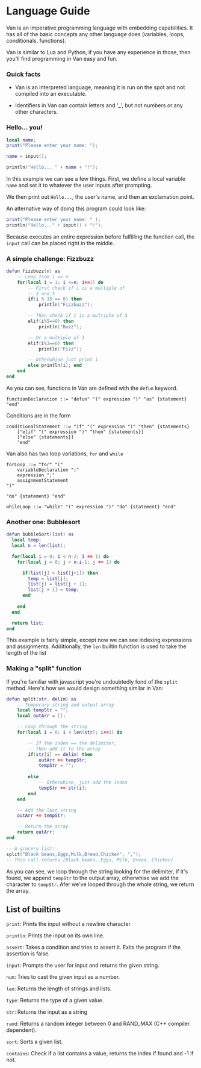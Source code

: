 # Language Guide

Van is an imperative programming language with embedding capabilities. It has all of the basic concepts any other language does (variables, loops, conditionals, functions).


Van is similar to Lua and Python, if you have any experience in those, then you'll find programming in Van easy and fun.

### Quick facts
* Van is an interpreted language, meaning it is run on the spot and not compiled into an executable.

* Identifiers in Van can contain letters and '_', but not numbers or any other characters.

### Hello... you!
```lua
local name;
print("Please enter your name: ");

name = input();

println("Hello... " + name + "!");
```

In this example we can see a few things. First, we define a local variable `name` and set it to whatever the user inputs after prompting. 

We then print out `Hello...`, the user's name, and then an exclamation point.

An alternative way of doing this program could look like:

```lua
print("Please enter your name: " );
println("Hello..." + input() + "!");
```

Because executes an entire expression before fulfilling the function call, the `input` call can be placed right in the middle.

### A simple challenge: Fizzbuzz
```lua
defun fizzbuzz(n) as
    -- Loop from i => n
    for(local i = 1; i <=n; i+=1) do
        -- First check if i is a multiple of
        -- 3 and 5
        if(i % 15 == 0) then
            println("Fizzbuzz");

        -- Then check if i is a multiple of 5
        elif(i%5==0) then
            println("Buzz");

        -- Or a multiple of 3
        elif(i%3==0) then
            println("Fizz");

        -- Otherwhise just print i
        else println(i); end
    end
end
```

As you can see, functions in Van are defined with the `defun` keyword.
```bnf
functionDeclaration ::= "defun" "(" expression ")" "as" {statement} "end"
```

Conditions are in the form
```bnf
conditionalStatement ::= "if" "(" expression ")" "then" {statements} 
    ["elif" "(" expression ")" "then" {statements}]
    ["else" {statements}]
    "end"
```

Van also has two loop variations, `for` and `while`
```bnf
forLoop ::= "for" "("
    variableDeclaration ";"
    expression ";"
    assignmentStatement    
")" 

"do" {statement} "end"
```

```bnf
whileLoop ::= "while" "(" expression ")" "do" {statement} "end"
```

### Another one: Bubblesort
```lua
defun bubbleSort(list) as
  local temp;
  local n = len(list);

  for(local i = 0; i < n-2; i += 1) do
    for(local j = 0; j < n-i-1; j += 1) do

      if(list[j] > list[j+1]) then
        temp = list[j];
        list[j] = list[j + 1];
        list[j + 1] = temp;
      end
      
    end
  end

  return list;
end
```

This example is fairly simple, except now we can see indexing expressions and assignments. Additionally, the `len` builtin function is used to take the length of the list

### Making a "split" function
If you're familiar with javascript you're undoubtedly fond of the `split` method. Here's how we would design something similar in Van:

```lua
defun split(str, delim) as
    -- Temporary string and output array
    local tempStr = "";
    local outArr = [];

    -- Loop through the string
    for(local i = 0; i < len(str); i+=1) do

        -- If the index == the delimiter, 
        -- then add it to the array
        if(str[i] == delim) then
            outArr += tempStr;
            tempStr = "";
        
        else 
            -- Otherwhise, just add the index
            tempStr += str[i];
        end
    end

    -- Add the last string
    outArr += tempStr;

    -- Return the array
    return outArr;
end

-- A grocery list:
split("Black beans,Eggs,Milk,Bread,Chicken", ",");
-- This call returns [Black beans, Eggs, Milk, Bread, Chicken]

```

As you can see, we loop through the string looking for the delimiter, if it's found, we append `tempStr` to the output array, otherwhise we add the character to `tempStr`. Afer we've looped through the whole string, we return the array.

## List of builtins
`print`: Prints the input without a newline character

`println`: Prints the input on its own line.

`assert`: Takes a condition and tries to assert it. Exits the program if the assertion is false.

`input`: Prompts the user for input and returns the given string.

`num`: Tries to cast the given input as a number.

`len`: Returns the length of strings and lists.

`type`: Returns the type of a given value. 

`str`: Returns the input as a string

`rand`: Returns a random integer between 0 and RAND_MAX (C++ compiler dependent).

`sort`: Sorts a given list.

`contains`: Check if a list contains a value, returns the index if found and -1 if not.